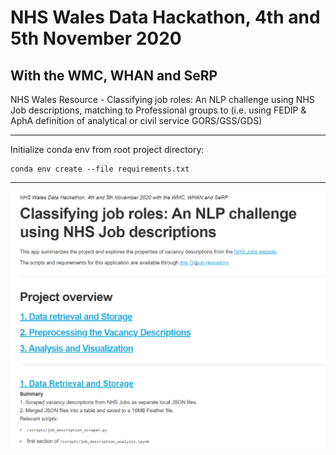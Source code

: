 # NHS Wales Data Hackathon, 4th and 5th November 2020  
## With the WMC, WHAN and SeRP  

NHS Wales Resource - Classifying job roles: An NLP challenge using NHS Job descriptions, matching to Professional groups to (i.e. using FEDIP & AphA definition of analytical or civil service GORS/GSS/GDS)

---

Initialize conda env from root project directory:
```
conda env create --file requirements.txt
```

---

![Screenshot of web app](/data/img/readme.png)

